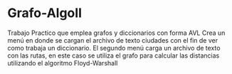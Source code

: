 # Grafo-AlgoII
Trabajo Practico que emplea grafos y diccionarios con forma AVL 
Crea un menú en donde se cargan el archivo de texto ciudades con el fin de ver como trabaja un diccionario.
El segundo menú carga un archivo de texto con las rutas,  en este caso se utiliza el grafo para calcular las distancias utilizando el algoritmo Floyd-Warshall
